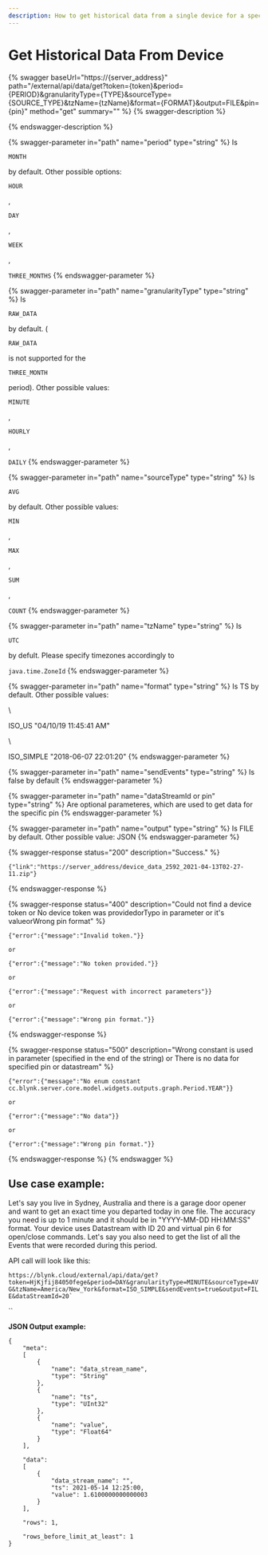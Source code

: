 ```yaml
---
description: How to get historical data from a single device for a specified time range
---
```


# Get Historical Data From Device

{% swagger baseUrl="https://{server_address}" path="/external/api/data/get?token={token}&period={PERIOD}&granularityType={TYPE}&sourceType={SOURCE_TYPE}&tzName={tzName}&format={FORMAT}&output=FILE&pin={pin}" method="get" summary="" %}
{% swagger-description %}

{% endswagger-description %}

{% swagger-parameter in="path" name="period" type="string" %}
Is 

`MONTH`

 by default. Other possible options: 

`HOUR`

, 

`DAY`

, 

`WEEK`

, 

`THREE_MONTHS`
{% endswagger-parameter %}

{% swagger-parameter in="path" name="granularityType" type="string" %}
Is 

`RAW_DATA`

 by default. ( 

`RAW_DATA`

 is not supported for the 

`THREE_MONTH`

 period). Other possible values: 

`MINUTE`

, 

`HOURLY`

, 

`DAILY`
{% endswagger-parameter %}

{% swagger-parameter in="path" name="sourceType" type="string" %}
Is 

`AVG`

 by default. Other possible values: 

`MIN`

, 

`MAX`

, 

`SUM`

, 

`COUNT`
{% endswagger-parameter %}

{% swagger-parameter in="path" name="tzName" type="string" %}
Is 

`UTC`

 by defult. Please specify timezones accordingly to 

`java.time.ZoneId`
{% endswagger-parameter %}

{% swagger-parameter in="path" name="format" type="string" %}
Is TS by default. Other possible values:

\


ISO_US "04/10/19 11:45:41 AM"

\


ISO_SIMPLE "2018-06-07 22:01:20"
{% endswagger-parameter %}

{% swagger-parameter in="path" name="sendEvents" type="string" %}
Is false by default
{% endswagger-parameter %}

{% swagger-parameter in="path" name="dataStreamId or pin" type="string" %}
Are optional parameteres, which are used to get data for the specific pin
{% endswagger-parameter %}

{% swagger-parameter in="path" name="output" type="string" %}
Is FILE by default. Other possible value: JSON
{% endswagger-parameter %}

{% swagger-response status="200" description="Success." %}
```
{"link":"https://server_address/device_data_2592_2021-04-13T02-27-11.zip"}
```
{% endswagger-response %}

{% swagger-response status="400" description="Could not find a device token or No device token was providedorTypo in parameter or it's valueorWrong pin format" %}
```
{"error":{"message":"Invalid token."}}

or

{"error":{"message":"No token provided."}}

or

{"error":{"message":"Request with incorrect parameters"}}

or

{"error":{"message":"Wrong pin format."}}
```
{% endswagger-response %}

{% swagger-response status="500" description="Wrong constant is used in parameter (specified in the end of the string)
or
There is no data for specified pin or datastream" %}
```
{"error":{"message":"No enum constant cc.blynk.server.core.model.widgets.outputs.graph.Period.YEAR"}}

or

{"error":{"message":"No data"}}

or

{"error":{"message":"Wrong pin format."}}
```
{% endswagger-response %}
{% endswagger %}

## **Use case example:**

Let's say you live in Sydney, Australia and there is a garage door opener and want to get an exact time you departed today in one file. The accuracy you need is up to 1 minute and it should be in "YYYY-MM-DD HH:MM:SS" format. Your device uses Datastream with ID 20 and virtual pin 6 for open/close commands. Let's say you also need to get the list of all the Events that were recorded during this period.&#x20;

API call will look like this:&#x20;

`` https://blynk.cloud/external/api/data/get?token=HjKjfij84050fege&period=DAY&granularityType=MINUTE&sourceType=AVG&tzName=America/New_York&format=ISO_SIMPLE&sendEvents=true&output=FILE&dataStreamId=20` ``

``

**JSON Output example:**

```
{
    "meta":
    [
        {
            "name": "data_stream_name",
            "type": "String"
        },
        {
            "name": "ts",
            "type": "UInt32"
        },
        {
            "name": "value",
            "type": "Float64"
        }
    ],

    "data":
    [
        {
            "data_stream_name": "",
            "ts": 2021-05-14 12:25:00,
            "value": 1.6100000000000003
        }
    ],

    "rows": 1,

    "rows_before_limit_at_least": 1
}
```

